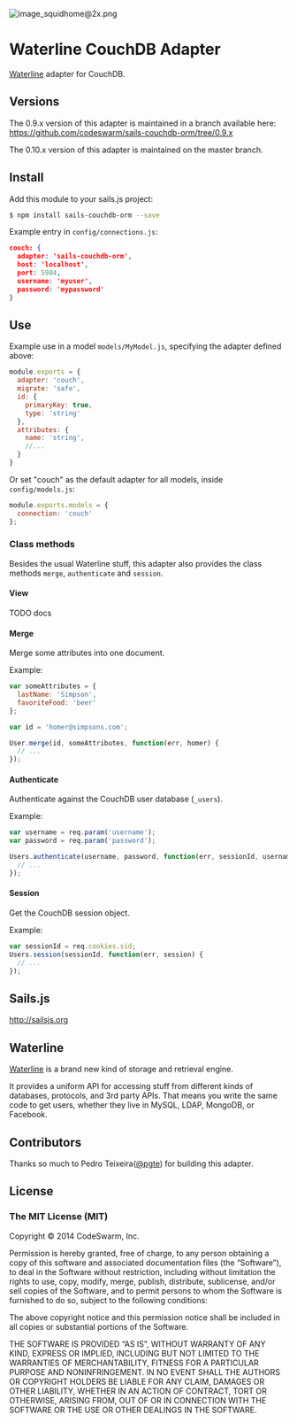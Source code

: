 ![image_squidhome@2x.png](http://i.imgur.com/RIvu9.png)

# Waterline CouchDB Adapter

[Waterline](https://github.com/balderdashy/waterline) adapter for CouchDB.

## Versions

The 0.9.x version of this adapter is maintained in a branch available here: https://github.com/codeswarm/sails-couchdb-orm/tree/0.9.x

The 0.10.x version of this adapter is maintained on the master branch.

## Install

Add this module to your sails.js project:

```bash
$ npm install sails-couchdb-orm --save
```

Example entry in `config/connections.js`:

```json
couch: {                                                                       
  adapter: 'sails-couchdb-orm',
  host: 'localhost',
  port: 5984,
  username: 'myuser',
  password: 'mypassword'                                 
}
```

## Use

Example use in a model `models/MyModel.js`, specifying the adapter defined above:

```javascript
module.exports = {
  adapter: 'couch',
  migrate: 'safe',
  id: {
    primaryKey: true,
    type: 'string'
  },
  attributes: {
    name: 'string',
    //...
  }
}
```

Or set "couch" as the default adapter for all models, inside `config/models.js`:

```javascript
module.exports.models = {
  connection: 'couch'
};
```

### Class methods

Besides the usual Waterline stuff, this adapter also provides the class methods `merge`, `authenticate` and `session`.

#### View

TODO docs

#### Merge

Merge some attributes into one document.

Example:

```javascript
var someAttributes = {
  lastName: 'Simpson',
  favoriteFood: 'beer'
};

var id = 'homer@simpsons.com';

User.merge(id, someAttributes, function(err, homer) {
  // ...
});
```

#### Authenticate

Authenticate against the CouchDB user database (`_users`).

Example:

```javascript
var username = req.param('username');
var password = req.param('password');

Users.authenticate(username, password, function(err, sessionId, username, roles) {
  // ...
});
```


#### Session

Get the CouchDB session object.

Example:

```javascript
var sessionId = req.cookies.sid;
Users.session(sessionId, function(err, session) {
  // ...
});
```

## Sails.js

http://sailsjs.org

## Waterline

[Waterline](https://github.com/balderdashy/waterline) is a brand new kind of storage and retrieval engine.

It provides a uniform API for accessing stuff from different kinds of databases, protocols, and 3rd party APIs. That means you write the same code to get users, whether they live in MySQL, LDAP, MongoDB, or Facebook.


## Contributors

Thanks so much to Pedro Teixeira([@pgte](https://twitter.com/pgte)) for building this adapter.

## License

### The MIT License (MIT)

Copyright © 2014 CodeSwarm, Inc. 

Permission is hereby granted, free of charge, to any person obtaining a copy of this software and associated documentation files (the “Software”), to deal in the Software without restriction, including without limitation the rights to use, copy, modify, merge, publish, distribute, sublicense, and/or sell copies of the Software, and to permit persons to whom the Software is furnished to do so, subject to the following conditions:

The above copyright notice and this permission notice shall be included in all copies or substantial portions of the Software.

THE SOFTWARE IS PROVIDED “AS IS”, WITHOUT WARRANTY OF ANY KIND, EXPRESS OR IMPLIED, INCLUDING BUT NOT LIMITED TO THE WARRANTIES OF MERCHANTABILITY, FITNESS FOR A PARTICULAR PURPOSE AND NONINFRINGEMENT. IN NO EVENT SHALL THE AUTHORS OR COPYRIGHT HOLDERS BE LIABLE FOR ANY CLAIM, DAMAGES OR OTHER LIABILITY, WHETHER IN AN ACTION OF CONTRACT, TORT OR OTHERWISE, ARISING FROM, OUT OF OR IN CONNECTION WITH THE SOFTWARE OR THE USE OR OTHER DEALINGS IN THE SOFTWARE.

